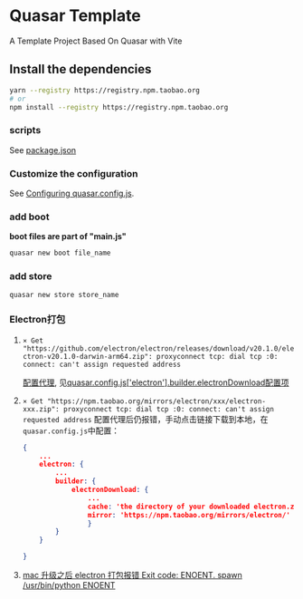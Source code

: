 # Quasar Template

A Template Project Based On Quasar with Vite

## Install the dependencies
```bash
yarn --registry https://registry.npm.taobao.org
# or
npm install --registry https://registry.npm.taobao.org
```

### scripts
See [package.json](./package.json)


### Customize the configuration
See [Configuring quasar.config.js](https://v2.quasar.dev/quasar-cli-vite/quasar-config-js).

### add boot
**boot files are part of "main.js"**
```bash
quasar new boot file_name
```

### add store
```
quasar new store store_name
```

### Electron打包

1. `⨯ Get "https://github.com/electron/electron/releases/download/v20.1.0/electron-v20.1.0-darwin-arm64.zip": proxyconnect tcp: dial tcp :0: connect: can't assign requested address`

    [配置代理](https://www.electron.build/configuration/configuration), 见[quasar.config.js['electron'].builder.electronDownload配置项](./quasar.config.js)

2. `⨯ Get "https://npm.taobao.org/mirrors/electron/xxx/electron-xxx.zip": proxyconnect tcp: dial tcp :0: connect: can't assign requested address`
    配置代理后仍报错，手动点击链接下载到本地，在`quasar.config.js`中配置：
    ```json
    {
        ...
        electron: {
            ...
            builder: {
                electronDownload: {
                    ...
                    cache: 'the directory of your downloaded electron.zip',
                    mirror: 'https://npm.taobao.org/mirrors/electron/'
                    }
            }
        }

    }

    ```

3. [mac 升级之后 electron 打包报错 Exit code: ENOENT. spawn /usr/bin/python ENOENT](https://www.jianshu.com/p/496d016ddefb)
